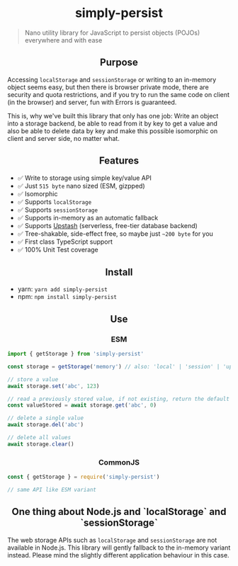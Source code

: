 <h1 align="center">simply-persist</h1>

> Nano utility library for JavaScript to persist objects (POJOs) everywhere and with ease

<h2 align="center">Purpose</h2>

Accessing `localStorage` and `sessionStorage` or writing to an in-memory object seems easy,
but then there is browser private mode, there are security and quota restrictions, and if
you try to run the same code on client (in the browser) and server, fun with Errors is guaranteed.

This is, why we've built this library that only has one job: Write an object into a storage backend,
be able to read from it by key to get a value and also be able to delete data by key and make this
possible isomorphic on client and server side, no matter what.

<h2 align="center">Features</h2>

- ✅ Write to storage using simple key/value API
- ✅ Just `515 byte` nano sized (ESM, gizpped)
- ✅ Isomorphic
- ✅ Supports `localStorage`
- ✅ Supports `sessionStorage`
- ✅ Supports in-memory as an automatic fallback
- ✅ Supports [Upstash](https://www.upstash.com) (serverless, free-tier database backend)
- ✅ Tree-shakable, side-effect free, so maybe just `~200 byte` for you
- ✅ First class TypeScript support
- ✅ 100% Unit Test coverage

<h2 align="center">Install</h2>

- yarn: `yarn add simply-persist`
- npm: `npm install simply-persist`

<h2 align="center">Use</h2>

<h3 align="center">ESM</h2>

```ts
import { getStorage } from 'simply-persist'

const storage = getStorage('memory') // also: 'local' | 'session' | 'upstash'

// store a value
await storage.set('abc', 123)

// read a previously stored value, if not existing, return the default (0)
const valueStored = await storage.get('abc', 0)

// delete a single value
await storage.del('abc')

// delete all values
await storage.clear()
```

<h3 align="center">CommonJS</h2>

```ts
const { getStorage } = require('simply-persist')

// same API like ESM variant
```

<h2 align="center">One thing about Node.js and `localStorage` and `sessionStorage`</h2>

The web storage APIs such as `localStorage` and `sessionStorage` are not available in Node.js.
This library will gently fallback to the in-memory variant instead. Please mind the slightly
different application behaviour in this case.
